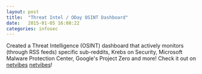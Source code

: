 ```yaml
---
layout: post
title:  "Threat Intel / ODay OSINT Dashboard"
date:   2015-01-05 16:08:22
categories: infosec
---
```


Created a Threat Intelligence (OSINT) dashboard that actively monitors (through RSS feeds) specific sub-reddits, Krebs on Security, Microsoft Malware Protection Center, Google's Project Zero and more!
Check it out on [netvibes] [netvibes]!


[netvibes]:      http://www.netvibes.com/midnightslacker#Zero_Day_Tracker

